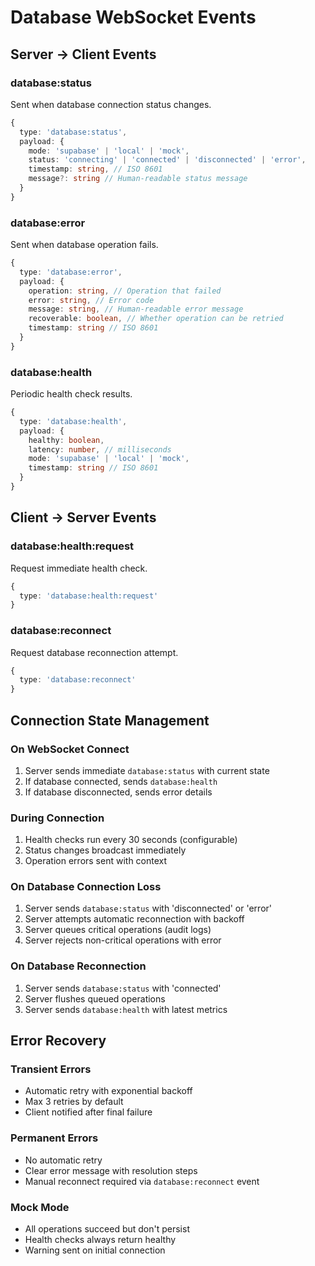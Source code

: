 # Database WebSocket Events

## Server → Client Events

### database:status
Sent when database connection status changes.

```typescript
{
  type: 'database:status',
  payload: {
    mode: 'supabase' | 'local' | 'mock',
    status: 'connecting' | 'connected' | 'disconnected' | 'error',
    timestamp: string, // ISO 8601
    message?: string // Human-readable status message
  }
}
```

### database:error
Sent when database operation fails.

```typescript
{
  type: 'database:error',
  payload: {
    operation: string, // Operation that failed
    error: string, // Error code
    message: string, // Human-readable error message
    recoverable: boolean, // Whether operation can be retried
    timestamp: string // ISO 8601
  }
}
```

### database:health
Periodic health check results.

```typescript
{
  type: 'database:health',
  payload: {
    healthy: boolean,
    latency: number, // milliseconds
    mode: 'supabase' | 'local' | 'mock',
    timestamp: string // ISO 8601
  }
}
```

## Client → Server Events

### database:health:request
Request immediate health check.

```typescript
{
  type: 'database:health:request'
}
```

### database:reconnect
Request database reconnection attempt.

```typescript
{
  type: 'database:reconnect'
}
```

## Connection State Management

### On WebSocket Connect
1. Server sends immediate `database:status` with current state
2. If database connected, sends `database:health`
3. If database disconnected, sends error details

### During Connection
1. Health checks run every 30 seconds (configurable)
2. Status changes broadcast immediately
3. Operation errors sent with context

### On Database Connection Loss
1. Server sends `database:status` with 'disconnected' or 'error'
2. Server attempts automatic reconnection with backoff
3. Server queues critical operations (audit logs)
4. Server rejects non-critical operations with error

### On Database Reconnection
1. Server sends `database:status` with 'connected'
2. Server flushes queued operations
3. Server sends `database:health` with latest metrics

## Error Recovery

### Transient Errors
- Automatic retry with exponential backoff
- Max 3 retries by default
- Client notified after final failure

### Permanent Errors
- No automatic retry
- Clear error message with resolution steps
- Manual reconnect required via `database:reconnect` event

### Mock Mode
- All operations succeed but don't persist
- Health checks always return healthy
- Warning sent on initial connection